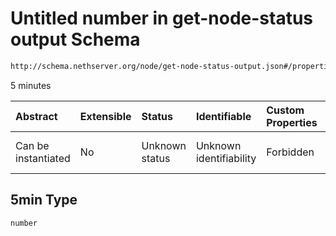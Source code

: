 # Untitled number in get-node-status output Schema

```txt
http://schema.nethserver.org/node/get-node-status-output.json#/properties/load/properties/5min
```

5 minutes

| Abstract            | Extensible | Status         | Identifiable            | Custom Properties | Additional Properties | Access Restrictions | Defined In                                                                               |
| :------------------ | :--------- | :------------- | :---------------------- | :---------------- | :-------------------- | :------------------ | :--------------------------------------------------------------------------------------- |
| Can be instantiated | No         | Unknown status | Unknown identifiability | Forbidden         | Allowed               | none                | [get-node-status-output.json\*](node/get-node-status-output.json "open original schema") |

## 5min Type

`number`
